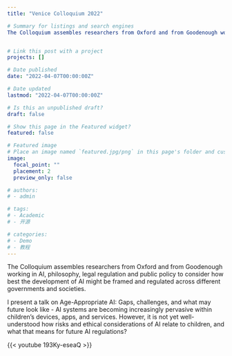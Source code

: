 ```yaml
---
title: "Venice Colloquium 2022"

# Summary for listings and search engines
The Colloquium assembles researchers from Oxford and from Goodenough working in AI, philosophy, legal regulation and public policy to consider how best the development of AI might be framed and regulated across different governments and societies. I present a talk on Age-Appropriate AI: Gaps, challenges, and what may future look like - AI systems are becoming increasingly pervasive within children’s devices, apps, and services. However, it is not yet well-understood how risks and ethical considerations of AI relate to children, and what that means for future AI regulations?


# Link this post with a project
projects: []

# Date published
date: "2022-04-07T00:00:00Z"

# Date updated
lastmod: "2022-04-07T00:00:00Z"

# Is this an unpublished draft?
draft: false

# Show this page in the Featured widget?
featured: false

# Featured image
# Place an image named `featured.jpg/png` in this page's folder and customize its options here.
image:
  focal_point: ""
  placement: 2
  preview_only: false

# authors:
# - admin

# tags:
# - Academic
# - 开源

# categories:
# - Demo
# - 教程
---
```


The Colloquium assembles researchers from Oxford and from Goodenough working in AI, philosophy, legal regulation and public policy to consider how best the development of AI might be framed and regulated across different governments and societies. 

I present a talk on Age-Appropriate AI: Gaps, challenges, and what may future look like - AI systems are becoming increasingly pervasive within children’s devices, apps, and services. However, it is not yet well-understood how risks and ethical considerations of AI relate to children, and what that means for future AI regulations?

{{< youtube 193Ky-eseaQ >}}
